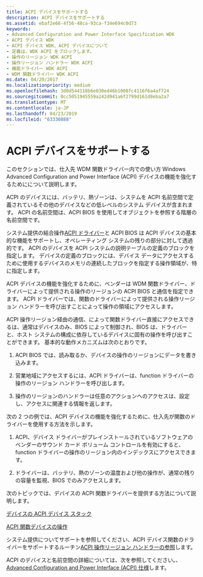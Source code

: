 ```yaml
---
title: ACPI デバイスをサポートする
description: ACPI デバイスをサポートする
ms.assetid: ebaf2e66-4f56-48ca-93ca-f34e694c0d73
keywords:
- Advanced Configuration and Power Interface Specification WDK
- ACPI デバイス WDK
- ACPI デバイス WDK、ACPI デバイスについて
- 定義は、WDK ACPI をブロックします。
- 操作のリージョン WDK ACPI
- 操作リージョン ハンドラー WDK ACPI
- 機能ドライバー WDK ACPI
- WDM 関数ドライバー WDK ACPI
ms.date: 04/20/2017
ms.localizationpriority: medium
ms.openlocfilehash: 3d0d544118b6e030ed46b1008fc4116f6a4af724
ms.sourcegitcommit: 0cc5051945559a242d941a6f2799d161d8eba2a7
ms.translationtype: MT
ms.contentlocale: ja-JP
ms.lasthandoff: 04/23/2019
ms.locfileid: "63330888"
---
```

# <a name="supporting-acpi-devices"></a>ACPI デバイスをサポートする


このセクションでは、仕入先 WDM 関数ドライバー内での使い方 Windows Advanced Configuration and Power Interface (ACPI) デバイスの機能を強化するためにについて説明します。

ACPI のデバイスには、バッテリ、熱ゾーンは、システムを ACPI 名前空間で定義されているその他のデバイスなどの低レベルのシステム デバイスが含まれます。 ACPI の名前空間は、ACPI BIOS を使用してオブジェクトを参照する階層の名前空間です。

システム提供の結合操作[ACPI ドライバー](https://msdn.microsoft.com/library/windows/hardware/ff540493)と ACPI BIOS は ACPI デバイスの基本的な機能をサポートし、オペレーティング システムの残りの部分に対して透過的です。 ACPI のデバイスを ACPI システムの説明テーブルの定義のブロックを指定します。 デバイスの定義のブロックには、デバイス データにアクセスするために使用するデバイスのメモリの連続したブロックを指定する操作領域が、特に指定します。

ACPI デバイスの機能を強化するために、ベンダーは WDM 関数ドライバー、ドライバーによって提供される操作のリージョンの ACPI BIOS と通信を指定できます。 ACPI ドライバーでは、関数のドライバーによって提供される操作リージョン ハンドラーを呼び出すことによって操作の領域にアクセスします。

ACPI 操作リージョン経由の通信、によって関数ドライバー直接にアクセスできるは、通常はデバイスのみ、BIOS によって制御され、BIOS は、ドライバーと、ホスト システムの構成に依存しているデバイスに固有の操作を呼び出すことができます。 基本的な動作メカニズムは次のとおりです。

1.  ACPI BIOS では、読み取るか、デバイスの操作のリージョンにデータを書き込みます。

2.  営業地域にアクセスするには、ACPI ドライバーは、function ドライバーの操作のリージョン ハンドラーを呼び出します。

3.  操作のリージョンのハンドラーは任意のアクションへのアクセスは、設定し、アクセスに関連する情報を返します。

次の 2 つの例では、ACPI デバイスの機能を強化するために、仕入先が関数のドライバーを使用する方法を示します。

1.  ACPI、デバイス ドライバーがプレインストールされているソフトウェアのベンダーのサウンド カード ボリューム コントロールを有効にすると、function ドライバーの操作のリージョン内のインデックスにアクセスできます。

2.  ドライバーは、バッテリ、熱のゾーンの温度および他の操作が、通常の残りの容量を監視、BIOS でのみアクセスします。

次のトピックでは、デバイスの ACPI 関数ドライバーを提供する方法について説明します。

[デバイスの ACPI デバイス スタック](device-stacks-for-an-acpi-device.md)

[ACPI 関数デバイスの操作](operation-of-an-acpi-device-function-driver.md)

システム提供についてサポートを参照してください、ACPI デバイス関数のドライバーをサポートするルーチン[ACPI 操作リージョン ハンドラーの参照](https://msdn.microsoft.com/library/windows/hardware/ff536132)します。

ACPI のデバイスと名前空間の詳細については、次を参照してください。、 [Advanced Configuration and Power Interface (ACPI) 仕様](https://go.microsoft.com/fwlink/p/?linkid=866846)します。
